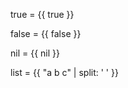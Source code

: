 ---
---

true = {{ true }}

false = {{ false }}

nil = {{ nil }}

list = {{ "a b c" | split: ' ' }}
